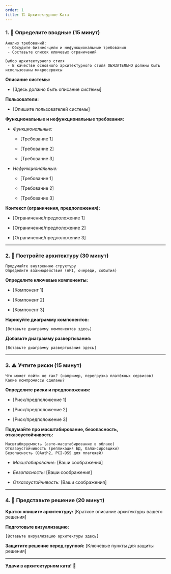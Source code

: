 ```yaml
---
order: 1
title: 🏗️ Архитектурное Ката
---
```


### 1\. 📖 Определите вводные (15 минут)

```
Анализ требований:
 - Обсудите бизнес-цели и нефункциональные требования
 - Составьте список ключевых ограничений

Выбор архитектурного стиля
 - В качестве основного архитектурного стиля ОБЯЗАТЕЛЬНО должны быть использованы микросервисы
```

**Описание системы:**

-  \[Здесь должно быть описание системы\]

**Пользователи:**

-  \[Опишите пользователей системы\]

**Функциональные и нефункциональные требования:**

-  *Функциональные:*

   -  \[Требование 1\]

   -  \[Требование 2\]

   -  \[Требование 3\]

-  *Нефункциональные:*

   -  \[Требование 1\]

   -  \[Требование 2\]

   -  \[Требование 3\]

**Контекст (ограничения, предположения):**

-  \[Ограничение/предположение 1\]

-  \[Ограничение/предположение 2\]

-  \[Ограничение/предположение 3\]

---

### 2\. 🧩 Постройте архитектуру (30 минут)

```
Продумайте внутреннюю структуру
Определите взаимодействия (API, очереди, события)
```

**Определите ключевые компоненты:**

-  \[Компонент 1\]

-  \[Компонент 2\]

-  \[Компонент 3\]

**Нарисуйте диаграмму компонентов:**

```
[Вставьте диаграмму компонентов здесь]
```

**Добавьте диаграмму развертывания:**

```
[Вставьте диаграмму развертывания здесь]
```

---

### 3\. ⚠️ Учтите риски (15 минут)

```
Что может пойти не так? (например, перегрузка платёжных сервисов)
Какие компромиссы сделаны?
```

**Определите риски и предположения:**

-  \[Риск/предположение 1\]

-  \[Риск/предположение 2\]

-  \[Риск/предположение 3\]

**Подумайте про масштабирование, безопасность, отказоустойчивость:**

```
Масштабируемость (авто-масштабирование в облаке)
Отказоустойчивость (репликация БД, балансировщики)
Безопасность (OAuth2, PCI-DSS для платежей)
```

-  *Масштабирование:* \[Ваши соображения\]

-  *Безопасность:* \[Ваши соображения\]

-  *Отказоустойчивость:* \[Ваши соображения\]

---

### 4\. 📝 Представьте решение (20 минут)

**Кратко опишите архитектуру:** \[Краткое описание архитектуры вашего решения\]

**Подготовьте визуализацию:**

```
[Вставьте визуализацию архитектуры здесь]
```

**Защитите решение перед группой:** \[Ключевые пункты для защиты решения\]

---

**Удачи в архитектурном ката!** 🚀